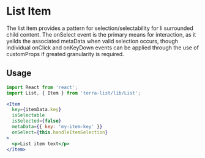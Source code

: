 # List Item

The list item provides a pattern for selection/selectability for li surrounded child content. The onSelect event is the primary means for interaction, as it yeilds the associated metaData when valid selection occurs, though individual onClick and onKeyDown events can be applied through the use of customProps if greated granularity is required.

## Usage

```jsx
import React from 'react';
import List, { Item } from 'terra-list/lib/List';

<Item
  key={itemData.key}
  isSelectable
  isSelected={false}
  metaData={{ key: 'my-item-key' }}
  onSelect={this.handleItemSelection}
>
  <p>List item text</p>
</Item>


```
